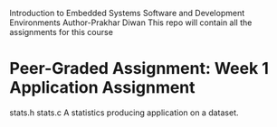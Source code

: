 Introduction to Embedded Systems Software and Development Environments
Author-Prakhar Diwan
This repo will contain all the assignments for this course

# Peer-Graded Assignment: Week 1 Application Assignment
stats.h stats.c
A statistics producing application on a dataset.